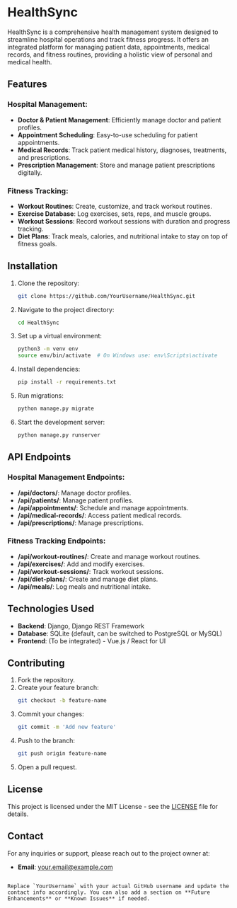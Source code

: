 # HealthSync

HealthSync is a comprehensive health management system designed to streamline hospital operations and track fitness progress. It offers an integrated platform for managing patient data, appointments, medical records, and fitness routines, providing a holistic view of personal and medical health.

## Features

### Hospital Management:
- **Doctor & Patient Management**: Efficiently manage doctor and patient profiles.
- **Appointment Scheduling**: Easy-to-use scheduling for patient appointments.
- **Medical Records**: Track patient medical history, diagnoses, treatments, and prescriptions.
- **Prescription Management**: Store and manage patient prescriptions digitally.

### Fitness Tracking:
- **Workout Routines**: Create, customize, and track workout routines.
- **Exercise Database**: Log exercises, sets, reps, and muscle groups.
- **Workout Sessions**: Record workout sessions with duration and progress tracking.
- **Diet Plans**: Track meals, calories, and nutritional intake to stay on top of fitness goals.

## Installation

1. Clone the repository:
   ```bash
   git clone https://github.com/YourUsername/HealthSync.git
   ```
2. Navigate to the project directory:
   ```bash
   cd HealthSync
   ```
3. Set up a virtual environment:
   ```bash
   python3 -m venv env
   source env/bin/activate  # On Windows use: env\Scripts\activate
   ```
4. Install dependencies:
   ```bash
   pip install -r requirements.txt
   ```
5. Run migrations:
   ```bash
   python manage.py migrate
   ```
6. Start the development server:
   ```bash
   python manage.py runserver
   ```

## API Endpoints

### Hospital Management Endpoints:
- **/api/doctors/**: Manage doctor profiles.
- **/api/patients/**: Manage patient profiles.
- **/api/appointments/**: Schedule and manage appointments.
- **/api/medical-records/**: Access patient medical records.
- **/api/prescriptions/**: Manage prescriptions.

### Fitness Tracking Endpoints:
- **/api/workout-routines/**: Create and manage workout routines.
- **/api/exercises/**: Add and modify exercises.
- **/api/workout-sessions/**: Track workout sessions.
- **/api/diet-plans/**: Create and manage diet plans.
- **/api/meals/**: Log meals and nutritional intake.

## Technologies Used
- **Backend**: Django, Django REST Framework
- **Database**: SQLite (default, can be switched to PostgreSQL or MySQL)
- **Frontend**: (To be integrated) - Vue.js / React for UI

## Contributing
1. Fork the repository.
2. Create your feature branch:
   ```bash
   git checkout -b feature-name
   ```
3. Commit your changes:
   ```bash
   git commit -m 'Add new feature'
   ```
4. Push to the branch:
   ```bash
   git push origin feature-name
   ```
5. Open a pull request.

## License
This project is licensed under the MIT License - see the [LICENSE](LICENSE) file for details.

## Contact
For any inquiries or support, please reach out to the project owner at:
- **Email**: your.email@example.com
```

Replace `YourUsername` with your actual GitHub username and update the contact info accordingly. You can also add a section on **Future Enhancements** or **Known Issues** if needed.